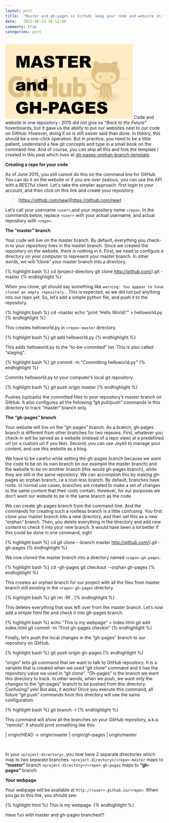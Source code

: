 ```yaml
---
layout: post
title:  "Master and gh-pages in Github: keep your code and website in the same repo"
date:   2015-06-14 16:11:00
comments: true
categories: post
---
```

<span class="leftImage imgDiv"><img alt="The reason" src="/assets/master-and-gh/00_intro.jpg" width="405/"></span>
Code and website in one repository : 2015 did not give us *“Back to the Future”* hoverboards, but it gave us the ability to put our websites next to our code on GitHub. However, doing it so is still easier said than done. In theory, this should be a one-click operation. But in practice, you need to be a little patient, understand a few git concepts and type in a small book on the command-line. And of course, you can skip all this and fork the template I created in this post which lives at [gh-pages-orphan-branch-template](https://github.com/byuksel/gh-pages-orphan-branch-template).

**Creating a repo for your code**

As of June 2015, you still cannot do this on the command line for GitHub. You can do it on the website or if you are over zealous, you can use the API with a RESTful client. Let's take the simpler approach: first login to your account, and then click on this link and create your repository:

>[https://github.com/new](https://github.com/new)

Let’s call your username `<user>`,and your repository name `<repo>`. In the commands below, replace `<user>` with your actual username, and actual repository with `<repo>`.

<!--more-->

**The “master” branch**

Your code will live on the master branch. By default, everything you check-in to your repository lives in the master branch. Since we created the repository on the website, there is nothing in it. First, we need to configure a directory on your computer to represent your master branch. In other words, we will “clone” your master branch into a directory.

{% highlight bash %}
cd /project-directory
git clone http://github.com/<user>/<repo>.git  <repo>-master
{% endhighlight %}

When you clone, git should say something like `warning: You appear to have cloned an empty repository.`. This is expected, as we did not put anything into our repo yet.  So, let’s add a simple python file, and push it to the repository.

{% highlight bash %}
cd <repo>-master
echo "print 'Hello World!'" > helloworld.py
{% endhighlight %}

This creates helloworld.py in `<repo>-master` directory.

{% highlight bash %}
git add helloworld.py
{% endhighlight %}

This adds helloworld.py to the “to-be-commited” list. This is also called “staging”.

{% highlight bash %}
git commit -m "Committing helloworld.py"
{% endhighlight %}

Commits helloworld.py to your computer’s local git repository.

{% highlight bash %}
git push origin master
{% endhighlight %}

Pushes (uploads) the committed files to your repository’s master branch on GitHub. It also configures all the following “git pull/push” commands in this directory to track “master” branch only.

**The “gh-pages” branch**

Your website will live on the “gh-pages” branch. As a branch, gh-pages branch is different from other branches for two reasons. First, whatever you check-in will be served as a website (instead of a repo view) at a predefined url (or a custom url if you like). Second, you can use Jeykll to manage your content, and use this website as a blog.

We have to be careful while setting the gh-pages branch because we want the code to be on its own branch (in our example the master branch) and the website to be on another branch (this would gh-pages branch), while they are still in the same repository. We can accomplish this by making gh-pages an orphan branch, i.e a root-less branch. By default, branches have roots. In normal use cases, branches are created to make a set of changes to the same content that their roots contain. However, for our purposes we don’t want our website to be in the same branch as the code.

We can create gh-pages branch from the command-line. And the commands for creating such a rootless branch is a little confusing. You first clone your master branch into a new directory, and then set this as a new “orphan” branch. Then, you delete everything in the directory and add new content to check it into your new branch. It would have been a lot better if this could be done in one command, sigh!

{% highlight bash %}
cd <project-directory>
git clone --branch master  http://github.com/<user>/<repo>.git  <repo>-gh-pages
{% endhighlight %}

We now cloned the master branch into a directory named `<repo>-gh-pages`.

{% highlight bash %}
cd <repo>-gh-pages
git checkout --orphan gh-pages
{% endhighlight %}

This creates an orphan branch for our project with all the files from master branch still existing in the `<repo>-gh-pages` directory.

{% highlight bash %}
git rm -Rf .
{% endhighlight %}

This deletes everything that was left over from the master branch. Let’s now add a simple html file and check it into gh-pages branch.

{% highlight bash %}
echo "This is my webpage" > index.html
git add index.html
git commit -m "First gh-pages checkin"
{% endhighlight %}

Finally, let’s push the local changes in the “gh-pages” branch to our repository on GitHub.

{% highlight bash %}
git push origin gh-pages
{% endhighlight %}

“origin” tells git command that we want to talk to GitHub repository. It is a variable that is created when we used “git clone” command and it has the repository value we used in “git clone”. “Gh-pages” is the branch we want this directory to track. In other words, when we push, we want only the changes to the “gh-pages” branch to be pushed from this directory. Confusing? yes! But alas, it works! Once you execute this command, all future “git push” commands from this directory will use the same configuration.

{% highlight bash %}
git branch -r
{% endhighlight %}

This command will show all the branches on your GitHub repository, a.k.a. “remote”. It should print something like this:


|  origin/HEAD -&gt; origin/master 
|  origin/gh-pages 
|  origin/master 

<br>

In your `<project-directory>`, you now have 2 separate directories which map to two separate branches. `<project-directory>/<repo>-master` maps to **“master”** branch `<project-directory>/<repo>-gh-pages` maps to **“gh-pages”** branch

**Your webpage**

Your webpage will be available at `http://<user>.github.io/<repo>`. When you go to this link, you should see:

{% highlight html %}
This is my webpage.
{% endhighlight %}

Have fun with master and gh-pages branches!!!



